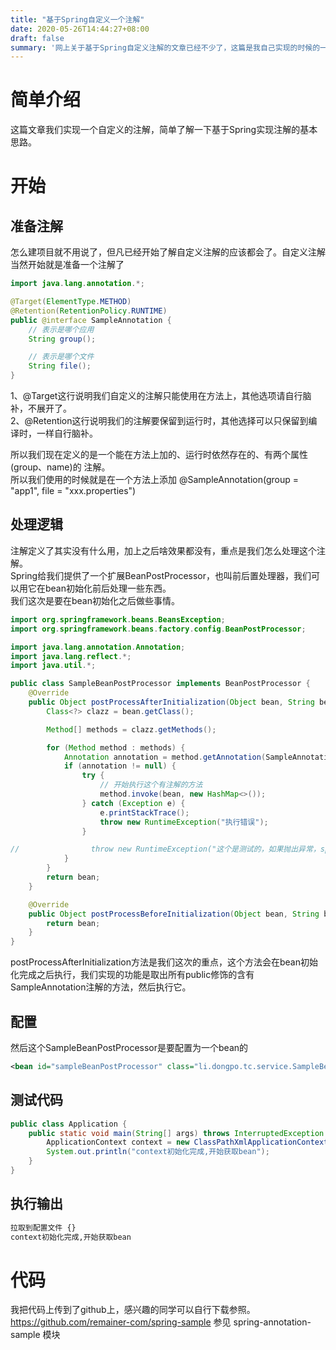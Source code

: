 ```yaml
---
title: "基于Spring自定义一个注解"
date: 2020-05-26T14:44:27+08:00
draft: false
summary: '网上关于基于Spring自定义注解的文章已经不少了，这篇是我自己实现的时候的一个笔记。 '
---
```


 
# 简单介绍

这篇文章我们实现一个自定义的注解，简单了解一下基于Spring实现注解的基本思路。  


# 开始

## 准备注解

怎么建项目就不用说了，但凡已经开始了解自定义注解的应该都会了。自定义注解当然开始就是准备一个注解了

``` java
import java.lang.annotation.*;

@Target(ElementType.METHOD)
@Retention(RetentionPolicy.RUNTIME)
public @interface SampleAnnotation {
    // 表示是哪个应用
    String group();

    // 表示是哪个文件
    String file();
}
```

1、@Target这行说明我们自定义的注解只能使用在方法上，其他选项请自行脑补，不展开了。  
2、@Retention这行说明我们的注解要保留到运行时，其他选择可以只保留到编译时，一样自行脑补。  

所以我们现在定义的是一个能在方法上加的、运行时依然存在的、有两个属性(group、name)的 注解。  
所以我们使用的时候就是在一个方法上添加  @SampleAnnotation(group = "app1", file = "xxx.properties")  

## 处理逻辑
注解定义了其实没有什么用，加上之后啥效果都没有，重点是我们怎么处理这个注解。  
Spring给我们提供了一个扩展BeanPostProcessor，也叫前后置处理器，我们可以用它在bean初始化前后处理一些东西。  
我们这次是要在bean初始化之后做些事情。  

``` java
import org.springframework.beans.BeansException;
import org.springframework.beans.factory.config.BeanPostProcessor;

import java.lang.annotation.Annotation;
import java.lang.reflect.*;
import java.util.*;

public class SampleBeanPostProcessor implements BeanPostProcessor {
    @Override
    public Object postProcessAfterInitialization(Object bean, String beanName) throws BeansException {
        Class<?> clazz = bean.getClass();

        Method[] methods = clazz.getMethods();

        for (Method method : methods) {
            Annotation annotation = method.getAnnotation(SampleAnnotation.class);
            if (annotation != null) {
                try {
                    // 开始执行这个有注解的方法
                    method.invoke(bean, new HashMap<>());
                } catch (Exception e) {
                    e.printStackTrace();
                    throw new RuntimeException("执行错误");
                }

//                throw new RuntimeException("这个是测试的，如果抛出异常，spring初始化就会停止，可以快速发现问题");
            }
        }
        return bean;
    }

    @Override
    public Object postProcessBeforeInitialization(Object bean, String beanName) throws BeansException {
        return bean;
    }
}
```

postProcessAfterInitialization方法是我们这次的重点，这个方法会在bean初始化完成之后执行，我们实现的功能是取出所有public修饰的含有SampleAnnotation注解的方法，然后执行它。

## 配置
然后这个SampleBeanPostProcessor是要配置为一个bean的
``` xml
<bean id="sampleBeanPostProcessor" class="li.dongpo.tc.service.SampleBeanPostProcessor" />
```

## 测试代码

``` java
public class Application {
    public static void main(String[] args) throws InterruptedException {
        ApplicationContext context = new ClassPathXmlApplicationContext("spring.xml");
        System.out.println("context初始化完成,开始获取bean");
    }
}
```

## 执行输出
``` txt
拉取到配置文件 {}
context初始化完成,开始获取bean
```

# 代码
我把代码上传到了github上，感兴趣的同学可以自行下载参照。
https://github.com/remainer-com/spring-sample
参见 spring-annotation-sample 模块

